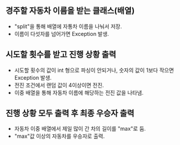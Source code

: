## 경주할 자동차 이름을 받는 클래스(배열)
 - "split"을 통해 배열에 자통차 이름을 나눠서 저장.
 - 이름이 다섯자를 넘어가면 Exception 발생.

## 시도할 횟수를 받고 진행 상황 출력
 - 시도할 횟수의 값이 int 형으로 파싱이 안되거나, 숫자의 값이 1보다 작으면 Exception 발생.
 - 전진 조건에서 랜덤 값이 4이상이면 전진.
 - 이중 배열을 통해 자동차 이름에 해당하는 전진 값을 나타냄.

## 진행 상황 모두 출력 후 최종 우승자 출력
 - 자동차 이중 배열에서 제일 많이 간 차의 길이를 "max"로 둠.
 - "max"값 이상의 자동차를 우승자로 출력.
